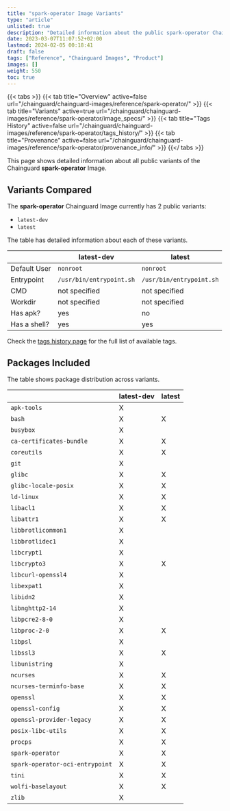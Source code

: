 ```yaml
---
title: "spark-operator Image Variants"
type: "article"
unlisted: true
description: "Detailed information about the public spark-operator Chainguard Image variants"
date: 2023-03-07T11:07:52+02:00
lastmod: 2024-02-05 00:18:41
draft: false
tags: ["Reference", "Chainguard Images", "Product"]
images: []
weight: 550
toc: true
---
```


{{< tabs >}}
{{< tab title="Overview" active=false url="/chainguard/chainguard-images/reference/spark-operator/" >}}
{{< tab title="Variants" active=true url="/chainguard/chainguard-images/reference/spark-operator/image_specs/" >}}
{{< tab title="Tags History" active=false url="/chainguard/chainguard-images/reference/spark-operator/tags_history/" >}}
{{< tab title="Provenance" active=false url="/chainguard/chainguard-images/reference/spark-operator/provenance_info/" >}}
{{</ tabs >}}

This page shows detailed information about all public variants of the Chainguard **spark-operator** Image.

## Variants Compared
The **spark-operator** Chainguard Image currently has 2 public variants: 

- `latest-dev`
- `latest`

The table has detailed information about each of these variants.

|              | latest-dev               | latest                   |
|--------------|--------------------------|--------------------------|
| Default User | `nonroot`                | `nonroot`                |
| Entrypoint   | `/usr/bin/entrypoint.sh` | `/usr/bin/entrypoint.sh` |
| CMD          | not specified            | not specified            |
| Workdir      | not specified            | not specified            |
| Has apk?     | yes                      | no                       |
| Has a shell? | yes                      | yes                      |

Check the [tags history page](/chainguard/chainguard-images/reference/spark-operator/tags_history/) for the full list of available tags.

## Packages Included
The table shows package distribution across variants.

|                                 | latest-dev | latest |
|---------------------------------|------------|--------|
| `apk-tools`                     | X          |        |
| `bash`                          | X          | X      |
| `busybox`                       | X          |        |
| `ca-certificates-bundle`        | X          | X      |
| `coreutils`                     | X          | X      |
| `git`                           | X          |        |
| `glibc`                         | X          | X      |
| `glibc-locale-posix`            | X          | X      |
| `ld-linux`                      | X          | X      |
| `libacl1`                       | X          | X      |
| `libattr1`                      | X          | X      |
| `libbrotlicommon1`              | X          |        |
| `libbrotlidec1`                 | X          |        |
| `libcrypt1`                     | X          |        |
| `libcrypto3`                    | X          | X      |
| `libcurl-openssl4`              | X          |        |
| `libexpat1`                     | X          |        |
| `libidn2`                       | X          |        |
| `libnghttp2-14`                 | X          |        |
| `libpcre2-8-0`                  | X          |        |
| `libproc-2-0`                   | X          | X      |
| `libpsl`                        | X          |        |
| `libssl3`                       | X          | X      |
| `libunistring`                  | X          |        |
| `ncurses`                       | X          | X      |
| `ncurses-terminfo-base`         | X          | X      |
| `openssl`                       | X          | X      |
| `openssl-config`                | X          | X      |
| `openssl-provider-legacy`       | X          | X      |
| `posix-libc-utils`              | X          | X      |
| `procps`                        | X          | X      |
| `spark-operator`                | X          | X      |
| `spark-operator-oci-entrypoint` | X          | X      |
| `tini`                          | X          | X      |
| `wolfi-baselayout`              | X          | X      |
| `zlib`                          | X          |        |

